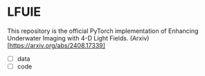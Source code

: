 # LFUIE

This repository is the official PyTorch implementation of Enhancing Underwater Imaging with 4-D Light Fields.
(Arxiv)[https://arxiv.org/abs/2408.17339]
- [ ] data
- [ ] code
